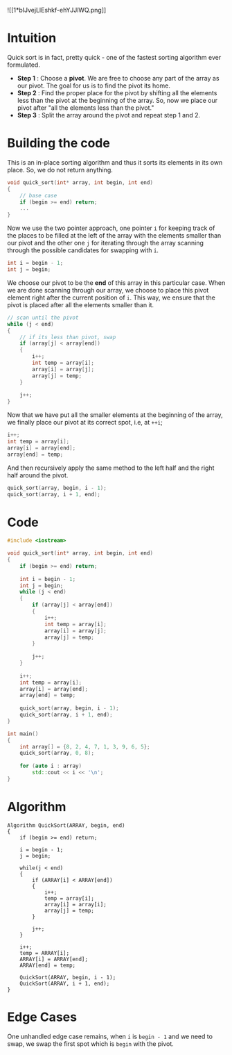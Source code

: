 ![[1*bIJvejLlEshkf-ehYJJlWQ.png]]

# Intuition

Quick sort is in fact, pretty quick - one of the fastest sorting algorithm ever formulated. 

- **Step 1** : Choose a **pivot**. We are free to choose any part of the array as our pivot. The goal for us is to find the pivot its home.
- **Step 2** : Find the proper place for the pivot by shifting all the elements less than the pivot at the beginning of the array. So, now we place our pivot after "all the elements less than the pivot."
- **Step 3** : Split the array around the pivot and repeat step 1 and 2.

# Building the code

This is an in-place sorting algorithm and thus it sorts its elements in its own place. So, we do not return anything.

```c++
void quick_sort(int* array, int begin, int end)
{
	// base case
	if (begin >= end) return;
	...
}
```

Now we use the two pointer approach, one pointer `i` for keeping track of the places to be filled at the left of the array with the elements smaller than our pivot and the other one `j` for iterating through the array scanning through the possible candidates for swapping with `i`.

```c++
int i = begin - 1;
int j = begin;
```

We choose our pivot to be the **end** of this array in this particular case. When we are done scanning through our array, we choose to place this pivot element right after the current position of `i`. This way, we ensure that the pivot is placed after all the elements smaller than it.

```c++
// scan until the pivot
while (j < end)
{
	// if its less than pivot, swap
	if (array[j] < array[end])
	{
		i++;
		int temp = array[i];
		array[i] = array[j];
		array[j] = temp;
	}
	
	j++;
}
```

Now that we have put all the smaller elements at the beginning of the array, we finally place our pivot at its correct spot, i.e, at `++i`;

```c++
i++;
int temp = array[i];
array[i] = array[end];
array[end] = temp;
```

And then recursively apply the same method to the left half and the right half around the pivot.

```c++
quick_sort(array, begin, i - 1);
quick_sort(array, i + 1, end);
```

# Code

```c++
#include <iostream>

void quick_sort(int* array, int begin, int end)
{
	if (begin >= end) return;
	
	int i = begin - 1;
	int j = begin;
	while (j < end)
	{
		if (array[j] < array[end])
		{
			i++;
			int temp = array[i];
			array[i] = array[j];
			array[j] = temp;
		}
		
		j++;
	}
	
	i++;
	int temp = array[i];
	array[i] = array[end];
	array[end] = temp;
	
	quick_sort(array, begin, i - 1);
	quick_sort(array, i + 1, end);
}	

int main()
{
	int array[] = {8, 2, 4, 7, 1, 3, 9, 6, 5};
	quick_sort(array, 0, 8);
	
	for (auto i : array)
		std::cout << i << '\n';
}
```

# Algorithm

```
Algorithm QuickSort(ARRAY, begin, end)
{
	if (begin >= end) return;
	
	i = begin - 1;
	j = begin;
	
	while(j < end)
	{
		if (ARRAY[i] < ARRAY[end])
		{
			i++;
			temp = array[i];
			array[i] = array[i];
			array[j] = temp;
		}
		
		j++;
	}
	
	i++;
	temp = ARRAY[i];
	ARRAY[i] = ARRAY[end];
	ARRAY[end] = temp;
	
	QuickSort(ARRAY, begin, i - 1);
	QuickSort(ARRAY, i + 1, end);
}
```

# Edge Cases

One unhandled edge case remains, when `i` is `begin - 1`  and we need to swap, we swap the first spot which is `begin` with the pivot.